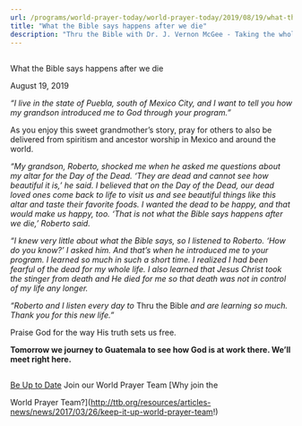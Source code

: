 ```yaml
---
url: /programs/world-prayer-today/world-prayer-today/2019/08/19/what-the-bible-says-happens-after-we-die
title: "What the Bible says happens after we die"
description: "Thru the Bible with Dr. J. Vernon McGee - Taking the whole Word to the whole world"
---
```







## 
 What the Bible says happens after we die


August 19, 2019




*“I live in the state of Puebla, south of Mexico City, and I want to tell you how my grandson introduced me to God through your program.”*


As you enjoy this sweet grandmother’s story, pray for others to also be delivered from spiritism and ancestor worship in Mexico and around the world. 


*“My grandson, Roberto, shocked me when he asked me questions about my altar for the Day of the Dead. ‘They are dead and cannot see how beautiful it is,’ he said. I believed that on the Day of the Dead, our dead loved ones come back to life to visit us and see beautiful things like this altar and taste their favorite foods. I wanted the dead to be happy, and that would make us happy, too. ‘That is not what the Bible says happens after we die,’ Roberto said.* 


*“I knew very little about what the Bible says, so I listened to Roberto. ‘How do you know?’ I asked him. And that’s when he introduced me to your program. I learned so much in such a short time. I realized I had been fearful of the dead for my whole life. I also learned that Jesus Christ took the stinger from death and He died for me so that death was not in control of my life any longer.*


*“Roberto and I listen every day to* Thru the Bible *and are learning so much. Thank you for this new life.”*


Praise God for the way His truth sets us free. 


**Tomorrow we journey to Guatemala to see how God is at work there. We’ll meet right here.**







## 




[Be Up to Date](http://feeds.feedburner.com/WorldPrayerToday "World Prayer Today RSS Feed")
Join our World Prayer Team
[Why join the  

World Prayer Team?](http://ttb.org/resources/articles-news/news/2017/03/26/keep-it-up-world-prayer-team!)




